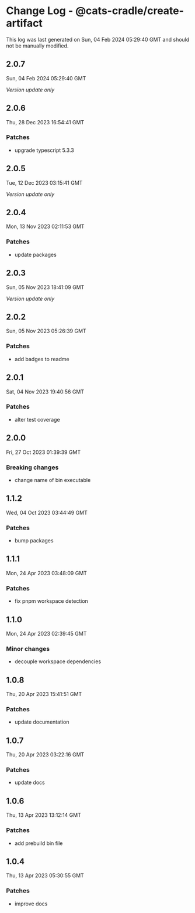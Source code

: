 # Change Log - @cats-cradle/create-artifact

This log was last generated on Sun, 04 Feb 2024 05:29:40 GMT and should not be manually modified.

## 2.0.7
Sun, 04 Feb 2024 05:29:40 GMT

_Version update only_

## 2.0.6
Thu, 28 Dec 2023 16:54:41 GMT

### Patches

- upgrade typescript 5.3.3

## 2.0.5
Tue, 12 Dec 2023 03:15:41 GMT

_Version update only_

## 2.0.4
Mon, 13 Nov 2023 02:11:53 GMT

### Patches

- update packages

## 2.0.3
Sun, 05 Nov 2023 18:41:09 GMT

_Version update only_

## 2.0.2
Sun, 05 Nov 2023 05:26:39 GMT

### Patches

- add badges to readme

## 2.0.1
Sat, 04 Nov 2023 19:40:56 GMT

### Patches

- alter test coverage

## 2.0.0
Fri, 27 Oct 2023 01:39:39 GMT

### Breaking changes

- change name of bin executable

## 1.1.2
Wed, 04 Oct 2023 03:44:49 GMT

### Patches

- bump packages

## 1.1.1
Mon, 24 Apr 2023 03:48:09 GMT

### Patches

- fix pnpm workspace detection

## 1.1.0
Mon, 24 Apr 2023 02:39:45 GMT

### Minor changes

- decouple workspace dependencies

## 1.0.8
Thu, 20 Apr 2023 15:41:51 GMT

### Patches

- update documentation

## 1.0.7
Thu, 20 Apr 2023 03:22:16 GMT

### Patches

- update docs

## 1.0.6
Thu, 13 Apr 2023 13:12:14 GMT

### Patches

- add prebuild bin file

## 1.0.4
Thu, 13 Apr 2023 05:30:55 GMT

### Patches

- improve docs

